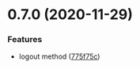 # 0.7.0 (2020-11-29)


### Features

* logout method ([775f75c](https://github.com/Extream-SaaS/ex-sdk/commit/775f75c3227cf2e311bbb2971bc0e50a521236fc))




